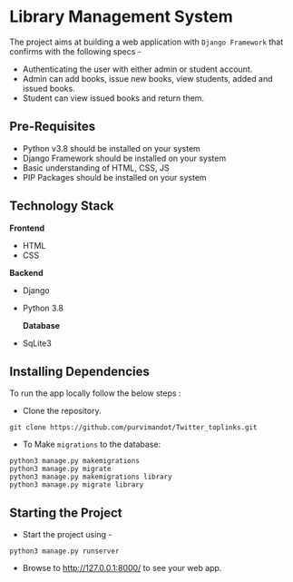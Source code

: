 # Library Management System

The project aims at building a web application with `Django Framework` that confirms with the following specs -

- Authenticating the user with either admin or student account.
- Admin can add books, issue new books, view students, added and issued books.
- Student can view issued books and return them.

## Pre-Requisites

- Python v3.8 should be installed on your system
- Django Framework should be installed on your system
- Basic understanding of HTML, CSS, JS
- PIP Packages should be installed on your system

## Technology Stack

**Frontend**

- HTML
- CSS


**Backend**

- Django
- Python 3.8

  **Database**

- SqLite3

## Installing Dependencies

To run the app locally follow the below steps :

- Clone the repository.

```
git clone https://github.com/purvimandot/Twitter_toplinks.git
```


- To Make `migrations` to the database:

```
python3 manage.py makemigrations
python3 manage.py migrate
python3 manage.py makemigrations library
python3 manage.py migrate library
```


## Starting the Project

- Start the project using -

```
python3 manage.py runserver
```

- Browse to http://127.0.0.1:8000/ to see your web app.








